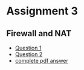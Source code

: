 # Assignment 3
## Firewall and NAT
- [Question 1](https://github.com/LF-DevOps-Intern/2_1_firewall-nat-bijaypandey-deesirouss/tree/main/1)
- [Question 2](https://github.com/LF-DevOps-Intern/2_1_firewall-nat-bijaypandey-deesirouss/tree/main/2)
- [complete pdf answer](https://github.com/LF-DevOps-Intern/2_1_firewall-nat-bijaypandey-deesirouss/blob/main/Assignment%203.pdf)
